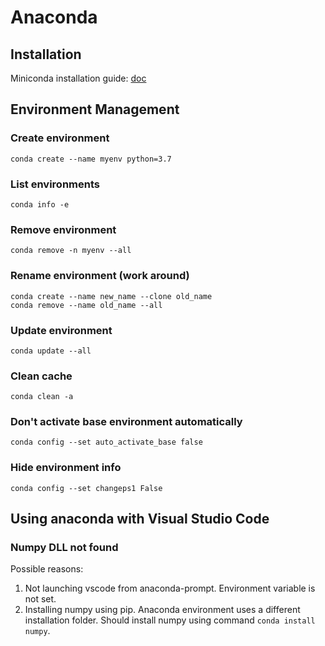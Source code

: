 # Anaconda

## Installation

Miniconda installation guide: [doc](https://docs.conda.io/en/latest/miniconda.html)

## Environment Management

### Create environment

```text
conda create --name myenv python=3.7
```

### List environments

```text
conda info -e
```

### Remove environment

```text
conda remove -n myenv --all
```

### Rename environment \(work around\)

```text
conda create --name new_name --clone old_name
conda remove --name old_name --all
```

### Update environment

```text
conda update --all
```

### Clean cache

```text
conda clean -a
```

### Don't activate base environment automatically

```text
conda config --set auto_activate_base false
```

### Hide environment info

```text
conda config --set changeps1 False
```

## Using anaconda with Visual Studio Code

### Numpy DLL not found

Possible reasons:

1. Not launching vscode from anaconda-prompt. Environment variable is not set.
2. Installing numpy using pip. Anaconda environment uses a different installation folder. Should install numpy using command `conda install numpy`.

